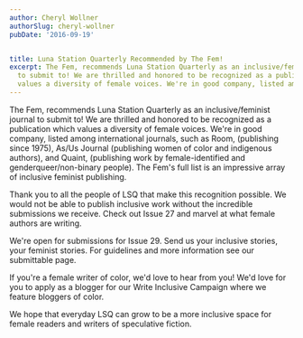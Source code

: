 ```yaml
---
author: Cheryl Wollner
authorSlug: cheryl-wollner
pubDate: '2016-09-19'


title: Luna Station Quarterly Recommended by The Fem!
excerpt: The Fem, recommends Luna Station Quarterly as an inclusive/feminist journal
  to submit to! We are thrilled and honored to be recognized as a publication which
  values a diversity of female voices. We're in good company, listed among international...
---
```

The Fem, recommends Luna Station Quarterly as an inclusive/feminist journal to submit to! We are thrilled and honored to be recognized as a publication which values a diversity of female voices. We're in good company, listed among international journals, such as Room, (publishing since 1975), As/Us Journal (publishing women of color and indigenous authors), and Quaint, (publishing work by female-identified and genderqueer/non-binary people). The Fem's full list is an impressive array of inclusive feminist publishing.

Thank you to all the people of LSQ that make this recognition possible. We would not be able to publish inclusive work without the incredible submissions we receive. Check out Issue 27 and marvel at what female authors are writing.

We're open for submissions for Issue 29. Send us your inclusive stories, your feminist stories. For guidelines and more information see our submittable page.

If you're a female writer of color, we'd love to hear from you! We'd love for you to apply as a blogger for our Write Inclusive Campaign where we feature bloggers of color.

We hope that everyday LSQ can grow to be a more inclusive space for female readers and writers of speculative fiction.